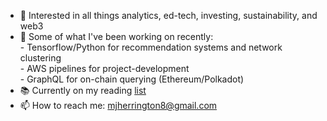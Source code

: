 
- 🤝 Interested in all things analytics, ed-tech, investing, sustainability, and web3
- 🌱 Some of what I've been working on recently: \
          - Tensorflow/Python for recommendation systems and network clustering \
          - AWS pipelines for project-development \
          - GraphQL for on-chain querying (Ethereum/Polkadot)
- 📚 Currently on my reading [list](https://www.goodreads.com/review/list/144484786?shelf=)
- 📫 How to reach me: [mjherrington8@gmail.com](mailto:mjherrington8@gmail.com)

<!---
linkparabole/linkparabole is a ✨ special ✨ repository because its `README.md` (this file) appears on your GitHub profile.
You can click the Preview link to take a look at your changes.
--->
